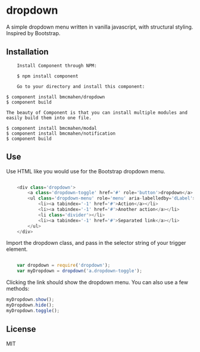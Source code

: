 
# dropdown

  A simple dropdown menu written in vanilla javascript, with structural styling. Inspired by Bootstrap.

## Installation

		Install Component through NPM:

		$ npm install component

		Go to your directory and install this component:

    $ component install bmcmahen/dropdown
    $ component build

    The beauty of Component is that you can install multiple modules and easily build them into one file. 

    $ component install bmcmahen/modal
    $ component install bmcmahen/notification
    $ component build

## Use
	
Use HTML like you would use for the Bootstrap dropdown menu.

```javascript

	<div class='dropdown'>
		<a class='dropdown-toggle' href='#' role='button'>dropdown</a>
		<ul class='dropdown-menu' role='menu' aria-labelledby='dLabel'>
			<li><a tabindex='-1' href='#'>Action</a></li>
			<li><a tabindex='-1' href='#'>Another action</a></li>
			<li class='divider'></li>
			<li><a tabindex='-1' href='#'>Separated link</a></li>
		</ul>
	</div>

```

Import the dropdown class, and pass in the selector string of your trigger element.

```javascript

	var dropdown = require('dropdown');
	var myDropdown = dropdown('a.dropdown-toggle');

```

Clicking the link should show the dropdown menu. You can also use a few methods:

```javascript
myDropdown.show();
myDropdown.hide();
myDropdown.toggle(); 
```

## License

  MIT
